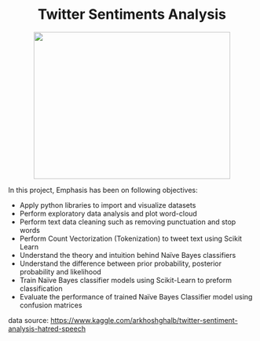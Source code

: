 <h1 align="center">
Twitter Sentiments Analysis
</h1>

<p align ="center">
<img src="https://www.thehumancapitalhub.com/images/uploads_articles/64814-shutterstock_1073953772.jpg" width="400" height="300"/> 
</p>

In this project, Emphasis has been on following objectives:

* Apply python libraries to import and visualize datasets
* Perform exploratory data analysis and plot word-cloud
* Perform text data cleaning such as removing punctuation and stop words
* Perform Count Vectorization (Tokenization) to tweet text using Scikit Learn
* Understand the theory and intuition behind Naïve Bayes classifiers
* Understand the difference between prior probability, posterior probability and likelihood
* Train Naïve Bayes classifier models using Scikit-Learn to preform classification
* Evaluate the performance of trained Naïve Bayes Classifier model using confusion matrices

data source: https://www.kaggle.com/arkhoshghalb/twitter-sentiment-analysis-hatred-speech







